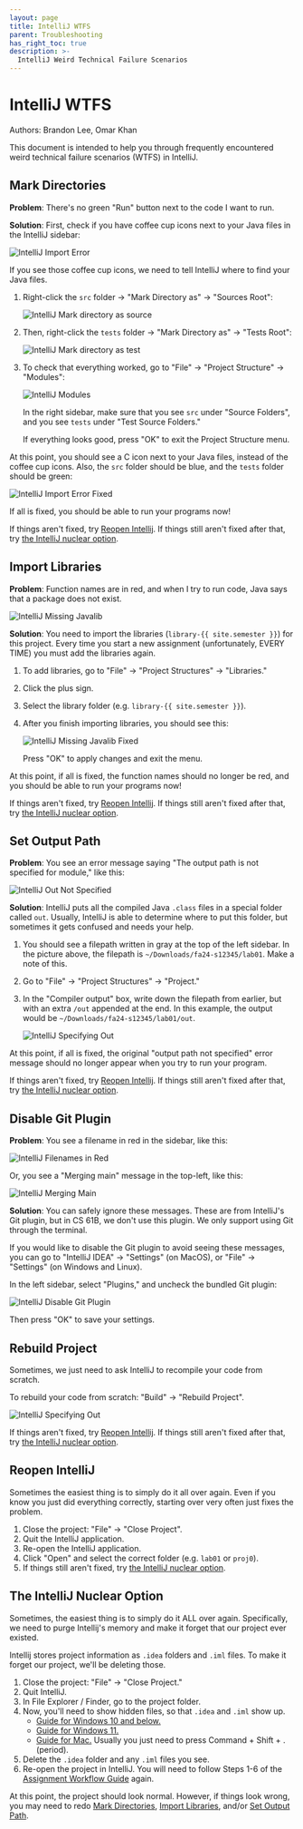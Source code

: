 ```yaml
---
layout: page
title: IntelliJ WTFS
parent: Troubleshooting
has_right_toc: true
description: >-
  IntelliJ Weird Technical Failure Scenarios
---
```


# IntelliJ WTFS

Authors: Brandon Lee, Omar Khan

This document is intended to help you through frequently encountered weird technical failure scenarios (WTFS) in IntelliJ.


## Mark Directories

**Problem**: There's no green "Run" button next to the code I want to run.

**Solution**: First, check if you have coffee cup icons next to your Java files in the IntelliJ sidebar:

![IntelliJ Import Error](./img/intellij-import-error.png)

If you see those coffee cup icons, we need to tell IntelliJ where to find your Java files.

1. Right-click the `src` folder &#8594; "Mark Directory as" &#8594; "Sources Root":

    ![IntelliJ Mark directory as source](./img/intellij-mark-dir-as-src.png)

2. Then, right-click the `tests` folder &#8594; "Mark Directory as" &#8594; "Tests Root":

    ![IntelliJ Mark directory as test](./img/intellij-mark-dir-as-test.png)

3. To check that everything worked, go to "File" &#8594; "Project Structure" &#8594; "Modules":

    ![IntelliJ Modules](./img/intellij-modules.png)

    In the right sidebar, make sure that you see `src` under "Source Folders", and you see `tests` under "Test Source Folders."

    If everything looks good, press "OK" to exit the Project Structure menu.

At this point, you should see a C icon next to your Java files, instead of the coffee cup icons. Also, the `src` folder should be blue, and the `tests` folder should be green:

![IntelliJ Import Error Fixed](./img/intellij-import-fixed.png)

If all is fixed, you should be able to run your programs now!

If things aren't fixed, try [Reopen Intellij](#reopen-intellij). If things still aren't fixed after that, try [the IntelliJ nuclear option](#the-intellij-nuclear-option).


## Import Libraries

**Problem**: Function names are in red, and when I try to run code, Java says that a package does not exist.

![IntelliJ Missing Javalib](./img/intellij-missing-javalib.png)

**Solution**: You need to import the libraries (`library-{{ site.semester }}`) for this project. Every time you start a new assignment (unfortunately, EVERY TIME) you must add the libraries again.

1. To add libraries, go to "File" &#8594; "Project Structures" &#8594; "Libraries."

2. Click the plus sign.

3. Select the library folder (e.g. `library-{{ site.semester }}`).

4. After you finish importing libraries, you should see this:

    ![IntelliJ Missing Javalib Fixed](./img/intellij-missing-javalib-fixed.png)

    Press "OK" to apply changes and exit the menu.

At this point, if all is fixed, the function names should no longer be red, and you should be able to run your programs now!

If things aren't fixed, try [Reopen Intellij](#reopen-intellij). If things still aren't fixed after that, try [the IntelliJ nuclear option](#the-intellij-nuclear-option).


## Set Output Path

**Problem**: You see an error message saying "The output path is not specified for module," like this:

![IntelliJ Out Not Specified](./img/intellij-out-not-specified.png)

**Solution**: IntelliJ puts all the compiled Java `.class` files in a special folder called `out`. Usually, IntelliJ is able to determine where to put this folder, but sometimes it gets confused and needs your help.

1. You should see a filepath written in gray at the top of the left sidebar. In the picture above, the filepath is `~/Downloads/fa24-s12345/lab01`. Make a note of this.

2. Go to "File" &#8594; "Project Structures" &#8594; "Project."

3. In the "Compiler output" box, write down the filepath from earlier, but with an extra `/out` appended at the end. In this example, the output would be `~/Downloads/fa24-s12345/lab01/out`.

    ![IntelliJ Specifying Out](./img/intellij-specifying-out.png)

At this point, if all is fixed, the original "output path not specified" error message should no longer appear when you try to run your program.

If things aren't fixed, try [Reopen Intellij](#reopen-intellij). If things still aren't fixed after that, try [the IntelliJ nuclear option](#the-intellij-nuclear-option).


## Disable Git Plugin

**Problem**: You see a filename in red in the sidebar, like this:

![IntelliJ Filenames in Red](./img/intellij-filenames-red.png)

Or, you see a "Merging main" message in the top-left, like this:

![IntelliJ Merging Main](./img/intellij-merging-main.png)

**Solution**: You can safely ignore these messages. These are from IntelliJ's Git plugin, but in CS 61B, we don't use this plugin. We only support using Git through the terminal.

If you would like to disable the Git plugin to avoid seeing these messages, you can go to "IntelliJ IDEA" &#8594; "Settings" (on MacOS), or "File" &#8594; "Settings" (on Windows and Linux).

In the left sidebar, select "Plugins," and uncheck the bundled Git plugin:

![IntelliJ Disable Git Plugin](./img/intellij-disable-git-plugin.png)

Then press "OK" to save your settings.


## Rebuild Project

Sometimes, we just need to ask IntelliJ to recompile your code from scratch.

To rebuild your code from scratch: "Build" &#8594; "Rebuild Project".

![IntelliJ Specifying Out](./img/intellij-rebuild.png)

If things aren't fixed, try [Reopen Intellij](#reopen-intellij). If things still aren't fixed after that, try [the IntelliJ nuclear option](#the-intellij-nuclear-option).


## Reopen IntelliJ

Sometimes the easiest thing is to simply do it all over again. Even if you know you just did everything correctly, starting over very often just fixes the problem.

1. Close the project: "File"  &#8594; "Close Project".
2. Quit the IntelliJ application.
3. Re-open the IntelliJ application.
4. Click "Open" and select the correct folder (e.g. `lab01` or `proj0`).
5. If things still aren't fixed, try [the IntelliJ nuclear option](#the-intellij-nuclear-option).


## The IntelliJ Nuclear Option

Sometimes, the easiest thing is to simply do it ALL over again. Specifically, we need to purge Intellij's memory and make it forget that our project ever existed.

Intellij stores project information as `.idea` folders and `.iml` files. To make it forget our project, we'll be deleting those.

1.  Close the project: "File" &#8594; "Close Project."
2.  Quit IntelliJ.
3.  In File Explorer / Finder, go to the project folder.
4.  Now, you'll need to show hidden files, so that `.idea` and `.iml` show up.
    - [Guide for Windows 10 and below.](https://support.microsoft.com/en-us/windows/show-hidden-files-0320fe58-0117-fd59-6851-9b7f9840fdb2)
    - [Guide for Windows 11.](https://pureinfotech.com/show-hidden-files-windows-11-file-explorer/)
    - [Guide for Mac.](https://www.pcmag.com/how-to/how-to-access-your-macs-hidden-files) Usually you just need to press Command + Shift + . (period).
5.  Delete the `.idea` folder and any `.iml` files you see.
6.  Re-open the project in IntelliJ. You will need to follow Steps 1-6 of the [Assignment Workflow Guide](/resources/assignment-workflow/) again.

At this point, the project should look normal. However, if things look wrong, you may need to redo [Mark Directories](#mark-directories), [Import Libraries](#import-libraries), and/or [Set Output Path](#set-output-path).
